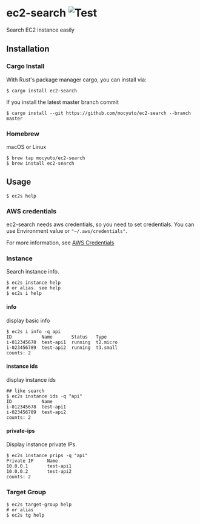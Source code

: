 # ec2-search ![Test](https://github.com/mocyuto/ec2-search/workflows/Test/badge.svg?branch=master)

Search EC2 instance easily

## Installation

### Cargo Install

With Rust's package manager cargo, you can install via:
```shell script
$ cargo install ec2-search
```
If you install the latest master branch commit
```shell script
$ cargo install --git https://github.com/mocyuto/ec2-search --branch master
```

### Homebrew
macOS or Linux

```shell script
$ brew tap mocyuto/ec2-search
$ brew install ec2-search
```

## Usage

```shell script
$ ec2s help
```

### AWS credentials

ec2-search needs aws credentials, so you need to set credentials.
You can use Environment value or `"~/.aws/credentials"`.

For more information, see [AWS Credentials](https://github.com/rusoto/rusoto/blob/master/AWS-CREDENTIALS.md)

### Instance

Search instance info.
```shell script
$ ec2s instance help
# or alias. see help
$ ec2s i help 
```
#### info
display basic info

```shell script
$ ec2s i info -q api
ID           Name       Status   Type
i-012345678  test-api1  running  t2.micro
i-023456789  test-api2  running  t3.small
counts: 2
```


#### instance ids
display instance ids

```shell script
## like search
$ ec2s instance ids -q "api"
ID           Name
i-012345678  test-api1
i-023456789  test-api2
counts: 2

```

#### private-ips

Display instance private IPs.

```shell script
$ ec2s instance prips -q "api"
Private IP     Name
10.0.0.1       test-api1
10.0.0.2       test-api2
counts: 2
```

### Target Group

```shell script
$ ec2s target-group help
# or alias
$ ec2s tg help
```
